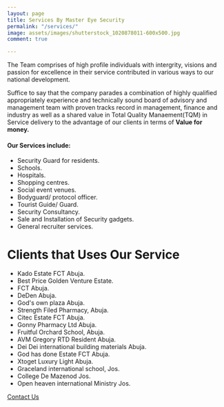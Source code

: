 ```yaml
---
layout: page
title: Services By Master Eye Security
permalink: "/services/"
image: assets/images/shutterstock_1020878011-600x500.jpg
comment: true

---
```


The Team comprises of high profile individuals with intergrity, visions and passion for excellence in their service contributed in various ways to our national development. 

Suffice to say that the company parades a combination of highly qualified appropriately experience and technically sound board of advisory and management team with proven tracks record in management, finance and industry as well as a shared value in Total Quality Manaement(TQM) in Service delivery to the advantage of our clients in terms of **Value for money.**

#### Our Services include:

- Security Guard for residents.
- Schools.
- Hospitals.
- Shopping centres.
- Social event venues.
- Bodyguard/ protocol officer.
- Tourist Guide/ Guard.
- Security Consultancy.
- Sale and Installation of Security gadgets.
- General recruiter services.

# Clients that Uses Our Service

- Kado Estate FCT Abuja.
- Best Price Golden Venture Estate.
- FCT Abuja.
-  DeDen Abuja.
-  God's own plaza Abuja.
- Strength Filed Pharmacy, Abuja. 
- Citec Estate FCT Abuja. 
- Gonny Pharmacy Ltd Abuja.
- Fruitful Orchard School, Abuja.
- AVM Gregory RTD Resident Abuja.
- Dei Dei international building materials Abuja. 
- God has done Estate FCT Abuja.
- Xtoget Luxury Light Abuja.
- Graceland international school, Jos.
- College De Mazenod Jos.
- Open heaven international Ministry Jos.

[Contact Us](https://bootstrapstarter.com/jekyll-theme-memoirs/)

